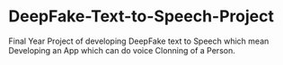 # DeepFake-Text-to-Speech-Project
Final Year Project of developing DeepFake text to Speech which mean Developing an App which can do voice Clonning of a Person.
